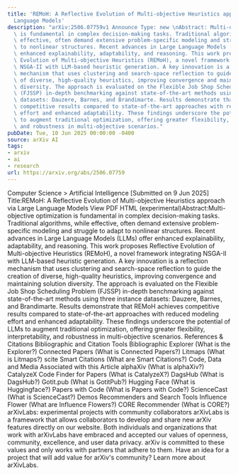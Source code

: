 ```yaml
---
title: 'REMoH: A Reflective Evolution of Multi-objective Heuristics approach via Large
  Language Models'
description: "arXiv:2506.07759v1 Announce Type: new \nAbstract: Multi-objective optimization\
  \ is fundamental in complex decision-making tasks. Traditional algorithms, while\
  \ effective, often demand extensive problem-specific modeling and struggle to adapt\
  \ to nonlinear structures. Recent advances in Large Language Models (LLMs) offer\
  \ enhanced explainability, adaptability, and reasoning. This work proposes Reflective\
  \ Evolution of Multi-objective Heuristics (REMoH), a novel framework integrating\
  \ NSGA-II with LLM-based heuristic generation. A key innovation is a reflection\
  \ mechanism that uses clustering and search-space reflection to guide the creation\
  \ of diverse, high-quality heuristics, improving convergence and maintaining solution\
  \ diversity. The approach is evaluated on the Flexible Job Shop Scheduling Problem\
  \ (FJSSP) in-depth benchmarking against state-of-the-art methods using three instance\
  \ datasets: Dauzere, Barnes, and Brandimarte. Results demonstrate that REMoH achieves\
  \ competitive results compared to state-of-the-art approaches with reduced modeling\
  \ effort and enhanced adaptability. These findings underscore the potential of LLMs\
  \ to augment traditional optimization, offering greater flexibility, interpretability,\
  \ and robustness in multi-objective scenarios."
pubDate: Tue, 10 Jun 2025 00:00:00 -0400
source: arXiv AI
tags:
- arxiv
- ai
- research
url: https://arxiv.org/abs/2506.07759
---
```


Computer Science > Artificial Intelligence
[Submitted on 9 Jun 2025]
Title:REMoH: A Reflective Evolution of Multi-objective Heuristics approach via Large Language Models
View PDF HTML (experimental)Abstract:Multi-objective optimization is fundamental in complex decision-making tasks. Traditional algorithms, while effective, often demand extensive problem-specific modeling and struggle to adapt to nonlinear structures. Recent advances in Large Language Models (LLMs) offer enhanced explainability, adaptability, and reasoning. This work proposes Reflective Evolution of Multi-objective Heuristics (REMoH), a novel framework integrating NSGA-II with LLM-based heuristic generation. A key innovation is a reflection mechanism that uses clustering and search-space reflection to guide the creation of diverse, high-quality heuristics, improving convergence and maintaining solution diversity. The approach is evaluated on the Flexible Job Shop Scheduling Problem (FJSSP) in-depth benchmarking against state-of-the-art methods using three instance datasets: Dauzere, Barnes, and Brandimarte. Results demonstrate that REMoH achieves competitive results compared to state-of-the-art approaches with reduced modeling effort and enhanced adaptability. These findings underscore the potential of LLMs to augment traditional optimization, offering greater flexibility, interpretability, and robustness in multi-objective scenarios.
References & Citations
Bibliographic and Citation Tools
Bibliographic Explorer (What is the Explorer?)
Connected Papers (What is Connected Papers?)
Litmaps (What is Litmaps?)
scite Smart Citations (What are Smart Citations?)
Code, Data and Media Associated with this Article
alphaXiv (What is alphaXiv?)
CatalyzeX Code Finder for Papers (What is CatalyzeX?)
DagsHub (What is DagsHub?)
Gotit.pub (What is GotitPub?)
Hugging Face (What is Huggingface?)
Papers with Code (What is Papers with Code?)
ScienceCast (What is ScienceCast?)
Demos
Recommenders and Search Tools
Influence Flower (What are Influence Flowers?)
CORE Recommender (What is CORE?)
arXivLabs: experimental projects with community collaborators
arXivLabs is a framework that allows collaborators to develop and share new arXiv features directly on our website.
Both individuals and organizations that work with arXivLabs have embraced and accepted our values of openness, community, excellence, and user data privacy. arXiv is committed to these values and only works with partners that adhere to them.
Have an idea for a project that will add value for arXiv's community? Learn more about arXivLabs.